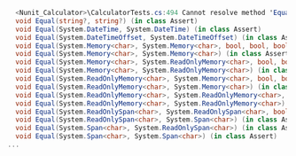 ﻿````csharp
  <Nunit_Calculator>\CalculatorTests.cs:494 Cannot resolve method 'Equal(int, Nunit_Calculator.Calculator)', candidates are:
  void Equal(string?, string?) (in class Assert)
  void Equal(System.DateTime, System.DateTime) (in class Assert)
  void Equal(System.DateTimeOffset, System.DateTimeOffset) (in class Assert)
  void Equal(System.Memory<char>, System.Memory<char>, bool, bool, bool, bool) (in class Assert)
  void Equal(System.Memory<char>, System.Memory<char>) (in class Assert)
  void Equal(System.Memory<char>, System.ReadOnlyMemory<char>, bool, bool, bool, bool) (in class Assert)
  void Equal(System.Memory<char>, System.ReadOnlyMemory<char>) (in class Assert)
  void Equal(System.ReadOnlyMemory<char>, System.Memory<char>, bool, bool, bool, bool) (in class Assert)
  void Equal(System.ReadOnlyMemory<char>, System.Memory<char>) (in class Assert)
  void Equal(System.ReadOnlyMemory<char>, System.ReadOnlyMemory<char>, bool, bool, bool, bool) (in class Assert)
  void Equal(System.ReadOnlyMemory<char>, System.ReadOnlyMemory<char>) (in class Assert)
  void Equal(System.ReadOnlySpan<char>, System.ReadOnlySpan<char>, bool, bool, bool, bool) (in class Assert)
  void Equal(System.ReadOnlySpan<char>, System.Span<char>) (in class Assert)
  void Equal(System.Span<char>, System.ReadOnlySpan<char>) (in class Assert)
  void Equal(System.Span<char>, System.Span<char>) (in class Assert)
...
````